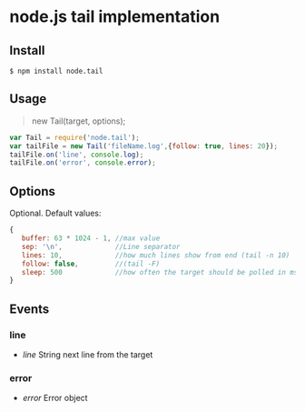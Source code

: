 # node.js tail implementation

## Install

```
$ npm install node.tail
```

## Usage

>new Tail(target, options);

```javascript
var Tail = require('node.tail');
var tailFile = new Tail('fileName.log',{follow: true, lines: 20});
tailFile.on('line', console.log);
tailFile.on('error', console.error);
```

## Options
Optional. Default values:

```javascript
{
   buffer: 63 * 1024 - 1, //max value
   sep: '\n',             //Line separator
   lines: 10,             //how much lines show from end (tail -n 10)
   follow: false,         //(tail -F)
   sleep: 500             //how often the target should be polled in ms(tail -s 0.5)
}
```

## Events

### line

* *line*    String next line from the target

### error

* *error*   Error object